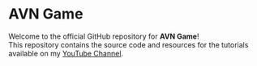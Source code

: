 # AVN Game

Welcome to the official GitHub repository for **AVN Game**!  
This repository contains the source code and resources for the tutorials available on my [YouTube Channel](https://www.youtube.com/@strikezillatuts).
